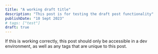 ```yaml
---
title: "A working draft title"
description: "This post is for testing the draft post functionality"
publishDate: "10 Sept 2023"
# tags: ["test"]
draft: true
---
```


If this is working correctly, this post should only be accessible in a dev environment, as well as any tags that are unique to this post.

